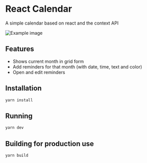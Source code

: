 # React Calendar

A simple calendar based on react and the context API

![Example image](https://i.imgur.com/FXKiTKh.png)

## Features

- Shows current month in grid form
- Add reminders for that month (with date, time, text and color)
- Open and edit reminders

## Installation

```bash
yarn install
```

## Running

```bash
yarn dev
```

## Building for production use

```bash
yarn build
```